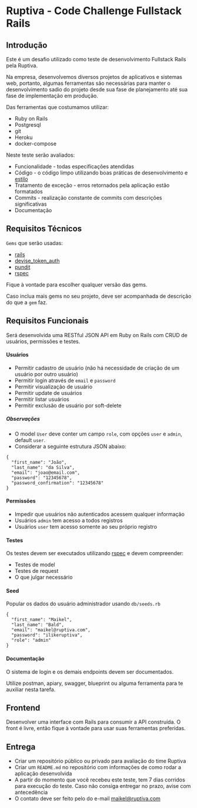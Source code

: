 # Ruptiva - Code Challenge Fullstack Rails

## Introdução

Este é um desafio utilizado como teste de desenvolvimento Fullstack Rails pela Ruptiva.

Na empresa, desenvolvemos diversos projetos de aplicativos e sistemas web, portanto, algumas ferramentas são necessárias para manter o desenvolvimento sadio do projeto desde sua fase de planejamento até sua fase de implementação em produção.

Das ferramentas que costumamos utilizar:

- Ruby on Rails
- Postgresql
- git
- Heroku
- docker-compose

Neste teste serão avaliados:

- Funcionalidade - todas especificações atendidas
- Código - o código limpo utilizando boas práticas de desenvolvimento e [estilo](https://github.com/github/rubocop-github/blob/master/STYLEGUIDE.md)
- Tratamento de exceção - erros retornados pela aplicação estão formatados
- Commits - realização constante de commits com descrições significativas
- Documentação
 

## Requisitos Técnicos
`Gems` que serão usadas:

- [rails](https://github.com/rails/rails)
- [devise_token_auth](https://github.com/lynndylanhurley/devise_token_auth)
- [pundit](https://github.com/varvet/pundit)
- [rspec](https://github.com/rspec/rspec-rails)

Fique à vontade para escolher qualquer versão das gems.

Caso inclua mais gems no seu projeto, deve ser acompanhada de descrição do que a `gem` faz.


## Requisitos Funcionais
Será desenvolvida uma RESTful JSON API em Ruby on Rails com CRUD de usuários, permissões e testes.

#### Usuários
- Permitir cadastro de usuário (não há necessidade de criação de um usuário por outro usuário)
- Permitir login através de `email` e `password`
- Permitir visualização de usuário
- Permitir update de usuários
- Permitir listar usuários
- Permitir exclusão de usuário por soft-delete

##### Observações
- O model `User` deve conter um campo `role`, com opções `user` e `admin`, default `user`.
- Considerar a seguinte estrutura JSON abaixo: 
```
{
  "first_name": "João",
  "last_name": "da Silva",
  "email": "joao@email.com",
  "password": "12345678",
  "password_confirmation": "12345678"
}
```

#### Permissões
- Impedir que usuários não autenticados acessem qualquer informação
- Usuários `admin` tem acesso a todos registros
- Usuários `user` tem acesso somente ao seu próprio registro

#### Testes
Os testes devem ser executados utilizando [rspec](https://github.com/rspec/rspec-rails) e devem compreender:

- Testes de model
- Testes de request
- O que julgar necessário

#### Seed
Popular os dados do usuário administrador usando `db/seeds.rb`
```
{
  "first_name": "Maikel",
  "last_name": "Bald",
  "email": "maikel@ruptiva.com",
  "password": "ilikeruptiva",
  "role": "admin"
}
```

#### Documentação
O sistema de login e os demais endpoints devem ser documentados.

Utilize postman, apiary, swagger, blueprint ou alguma ferramenta para te auxiliar nesta tarefa.

## Frontend
Desenvolver uma interface com Rails para consumir a API construída. O front é livre, então fique à vontade para usar suas ferramentas preferidas.

## Entrega
- Criar um repositório público ou privado para avaliação do time Ruptiva
- Criar um `README.md` no repositório com informações de como rodar a aplicação desenvolvida
- A partir do momento que você recebeu este teste, tem 7 dias corridos para execução do teste. Caso não consiga entregar no prazo, avise com antecedência
- O contato deve ser feito pelo do e-mail maikel@ruptiva.com

